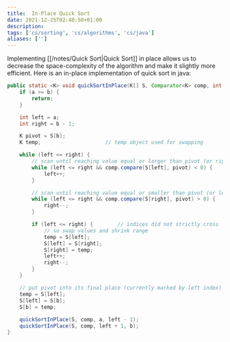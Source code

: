 ```yaml
---
title:  In-Place Quick Sort
date: 2021-12-25T02:40:50+01:00
description: 
tags: ['cs/sorting', 'cs/algorithms', 'cs/java']
aliases: ['']
---
```

Implementing [[/notes/Quick Sort|Quick Sort]] in place allows us to decrease the space-complexity of the algorithm and make it slightly more efficient. Here is an in-place implementation of quick sort in java:

```java
public static <K> void quickSortInPlace(K[] S, Comparator<K> comp, int a, int b) {
    if (a >= b) {
        return;
    }

    int left = a;
    int right = b - 1;

    K pivot = S[b];
    K temp;                     // temp object used for swapping

    while (left <= right) {
        // scan until reaching value equal or larger than pivot (or right marker)
        while (left <= right && comp.compare(S[left], pivot) < 0) {
            left++;
        }

        // scan until reaching value equal or smaller than pivot (or left marker)
        while (left <= right && comp.compare(S[right], pivot) > 0) {
            right--;
        }

        if (left <= right) {        // indices did not strictly cross
            // so swap values and shrink range
            temp = S[left];
            S[left] = S[right];
            S[right] = temp;
            left++;
            right--;
        }
    }

    // put pivot into its final place (currently marked by left index)
    temp = S[left];
    S[left] = S[b];
    S[b] = temp;
    
    quickSortInPlace(S, comp, a, left - 1);
    quickSortInPlace(S, comp, left + 1, b);
}
```